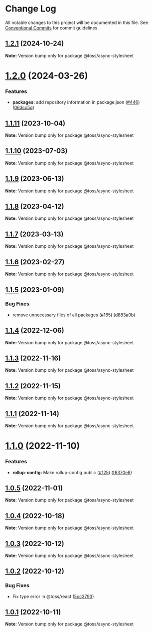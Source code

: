# Change Log

All notable changes to this project will be documented in this file.
See [Conventional Commits](https://conventionalcommits.org) for commit guidelines.

## [1.2.1](https://github.com/toss/slash/compare/@toss/async-stylesheet@1.2.0...@toss/async-stylesheet@1.2.1) (2024-10-24)

**Note:** Version bump only for package @toss/async-stylesheet





# [1.2.0](https://github.com/toss/slash/compare/@toss/async-stylesheet@1.1.12...@toss/async-stylesheet@1.2.0) (2024-03-26)


### Features

* **packages:** add repository information in package.json ([#446](https://github.com/toss/slash/issues/446)) ([063cc5d](https://github.com/toss/slash/commit/063cc5d4699b1ba0dc20db3d2bb7dc673947500b))





## [1.1.11](https://github.com/toss/slash/compare/@toss/async-stylesheet@1.1.10...@toss/async-stylesheet@1.1.11) (2023-10-04)

**Note:** Version bump only for package @toss/async-stylesheet

## [1.1.10](https://github.com/toss/slash/compare/@toss/async-stylesheet@1.1.9...@toss/async-stylesheet@1.1.10) (2023-07-03)

**Note:** Version bump only for package @toss/async-stylesheet

## [1.1.9](https://github.com/toss/slash/compare/@toss/async-stylesheet@1.1.8...@toss/async-stylesheet@1.1.9) (2023-06-13)

**Note:** Version bump only for package @toss/async-stylesheet

## [1.1.8](https://github.com/toss/slash/compare/@toss/async-stylesheet@1.1.7...@toss/async-stylesheet@1.1.8) (2023-04-12)

**Note:** Version bump only for package @toss/async-stylesheet

## [1.1.7](https://github.com/toss/slash/compare/@toss/async-stylesheet@1.1.6...@toss/async-stylesheet@1.1.7) (2023-03-13)

**Note:** Version bump only for package @toss/async-stylesheet

## [1.1.6](https://github.com/toss/slash/compare/@toss/async-stylesheet@1.1.5...@toss/async-stylesheet@1.1.6) (2023-02-27)

**Note:** Version bump only for package @toss/async-stylesheet

## [1.1.5](https://github.com/toss/slash/compare/@toss/async-stylesheet@1.1.4...@toss/async-stylesheet@1.1.5) (2023-01-09)

### Bug Fixes

* remove unnecessary files of all packages ([#165](https://github.com/toss/slash/issues/165)) ([d883a0b](https://github.com/toss/slash/commit/d883a0b2aebdbc2ca39c67902cec754c63921dfe))

## [1.1.4](https://github.com/toss/slash/compare/@toss/async-stylesheet@1.1.3...@toss/async-stylesheet@1.1.4) (2022-12-06)

**Note:** Version bump only for package @toss/async-stylesheet

## [1.1.3](https://github.com/toss/slash/compare/@toss/async-stylesheet@1.1.2...@toss/async-stylesheet@1.1.3) (2022-11-16)

**Note:** Version bump only for package @toss/async-stylesheet

## [1.1.2](https://github.com/toss/slash/compare/@toss/async-stylesheet@1.1.1...@toss/async-stylesheet@1.1.2) (2022-11-15)

**Note:** Version bump only for package @toss/async-stylesheet

## [1.1.1](https://github.com/toss/slash/compare/@toss/async-stylesheet@1.1.0...@toss/async-stylesheet@1.1.1) (2022-11-14)

**Note:** Version bump only for package @toss/async-stylesheet

# [1.1.0](https://github.com/toss/slash/compare/@toss/async-stylesheet@1.0.5...@toss/async-stylesheet@1.1.0) (2022-11-10)

### Features

* **rollup-config:** Make rollup-config public ([#125](https://github.com/toss/slash/issues/125)) ([f6370e8](https://github.com/toss/slash/commit/f6370e8c4b0fa926e923b518c26b7071ee0e53da))

## [1.0.5](https://github.com/toss/slash/compare/@toss/async-stylesheet@1.0.4...@toss/async-stylesheet@1.0.5) (2022-11-01)

**Note:** Version bump only for package @toss/async-stylesheet

## [1.0.4](https://github.com/toss/slash/compare/@toss/async-stylesheet@1.0.3...@toss/async-stylesheet@1.0.4) (2022-10-18)

**Note:** Version bump only for package @toss/async-stylesheet

## [1.0.3](https://github.com/toss/slash/compare/@toss/async-stylesheet@1.0.2...@toss/async-stylesheet@1.0.3) (2022-10-12)

**Note:** Version bump only for package @toss/async-stylesheet

## [1.0.2](https://github.com/toss/slash/compare/@toss/async-stylesheet@1.0.1...@toss/async-stylesheet@1.0.2) (2022-10-12)

### Bug Fixes

* Fix type error in @toss/react ([5cc3793](https://github.com/toss/slash/commit/5cc37936e8739204f32f9f50ee61570b758343f8))

## [1.0.1](https://github.com/toss/slash/compare/@toss/async-stylesheet@1.0.0...@toss/async-stylesheet@1.0.1) (2022-10-11)

**Note:** Version bump only for package @toss/async-stylesheet
